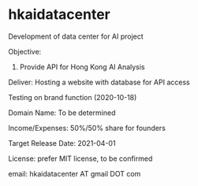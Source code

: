 # hkaidatacenter

Development of data center for AI project

Objective:
1) Provide API for Hong Kong AI Analysis

Deliver:
Hosting a website with database for API access

Testing on brand function (2020-10-18)

Domain Name: 
To be determined

Income/Expenses:
50%/50% share for founders

Target Release Date:
2021-04-01

License:
prefer MIT license, to be confirmed


email: hkaidatacenter AT gmail DOT com
